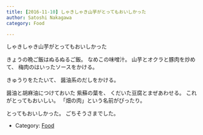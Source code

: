 ```yaml
---
title: [2016-11-10] しゃきしゃき山芋がとってもおいしかった
author: Satoshi Nakagawa
category: Food

---
```


しゃきしゃき山芋がとってもおいしかった

 きょうの晩ご飯はぬるぬるご飯。
なめこの味噌汁。
山芋とオクラと豚肉を炒めて、
梅肉のはいったソースをかける。

 きゅうりをたたいて、
醤油系のだしをかける。

 醤油と胡麻油につけておいた
紫蘇の葉を、
くだいた豆腐とまぜあわせる。
これがとってもおいしい。
「畑の肉」という名前がぴったり。

 とってもおいしかった。
ごちそうさまでした。

- Category: [Food](https://merapano.github.io/categories.html#Food)

